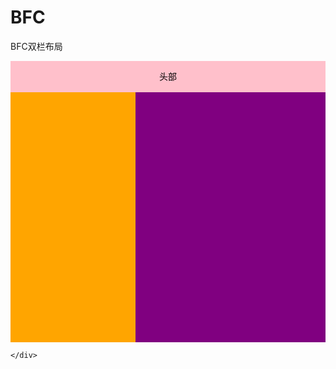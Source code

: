# BFC
BFC双栏布局
<html>
<head>
	<title></title>
	<style type="text/css">
		#contaier{
			overflow: hidden;
			background: red;
		}
		#top{
			width: 100%;
			height: 50px;
			background: pink;
			text-align: center;
			line-height: 50px;
			color: black;
		}
		#left{
			float: left;
			width: 200px;
			height: 400px;
			background: orange;
		}
		#right{
	  		overflow: hidden;
			height: 400px;
			background: purple;
		}
	</style>
</head>
<body>
	<div id="container">
		<div id="top">头部</div>
		<div id='content'>
			<div id="left"></div>
		<div id="right"></div>
		</div>
		
	</div>
</body>
</html>
